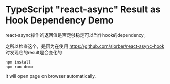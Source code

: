 TypeScript "react-async" Result as Hook Dependency Demo
=================================

react-async操作的返回值是否足够稳定可以当作hook的dependency。

之所以检查这个，是因为在使用 https://github.com/slorber/react-async-hook 时发现它的result是会变化的

```
npm install
npm run demo
```

It will open page on browser automatically.
